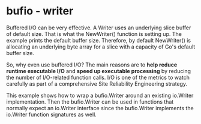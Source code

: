# bufio - writer

Buffered I/O can be very effective. A Writer uses an underlying slice buffer of default size. That is what the NewWriter() function is setting up. The example prints the default buffer size. Therefore, by default NewWriter() is allocating an underlying byte array for a slice with a capacity of Go's default buffer size.

So, why even use buffered I/O? The main reasons are to **help reduce runtime executable I/O** and **speed up executable processing** by reducing the number of I/O-related function calls. I/O is one of the metrics to watch carefully as part of a comprehensive Site Reliability Engineering strategy.

This example shows how to wrap a bufio.Writer around an existing io.Writer implementation. Then the bufio.Writer can be used in functions that normally expect an io.Writer interface since the bufio.Writer implements the io.Writer function signatures as well.
